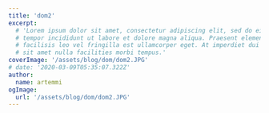 ```yaml
---
title: 'dom2'
excerpt:
  # 'Lorem ipsum dolor sit amet, consectetur adipiscing elit, sed do eiusmod
  # tempor incididunt ut labore et dolore magna aliqua. Praesent elementum
  # facilisis leo vel fringilla est ullamcorper eget. At imperdiet dui accumsan
  # sit amet nulla facilities morbi tempus.'
coverImage: '/assets/blog/dom/dom2.JPG'
# date: '2020-03-09T05:35:07.322Z'
author:
  name: artemmi
ogImage:
  url: '/assets/blog/dom/dom2.JPG'
---
```

